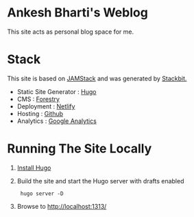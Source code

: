 # Ankesh Bharti's Weblog

This site acts as personal blog space for me.

# Stack

This site is based on [JAMStack](https://jamstack.org/ "JAMStack") and was generated by [Stackbit.](https://www.stackbit.com/ "Stackbit")

* Static Site Generator :  [Hugo](https://gohugo.io/)
* CMS : [Forestry](https://forestry.io/)
* Deployment : [Netlify](https://www.netlify.com/)
* Hosting : [Github](https://github.com/)
* Analytics : [Google Analytics](https://analytics.google.com)

# Running The Site Locally

1. [Install Hugo](https://gohugo.io/getting-started/quick-start/#step-1-install-hugo)

1. Build the site and start the Hugo server with drafts enabled

        hugo server -D

1. Browse to [http://localhost:1313/](http://localhost:1313/)
